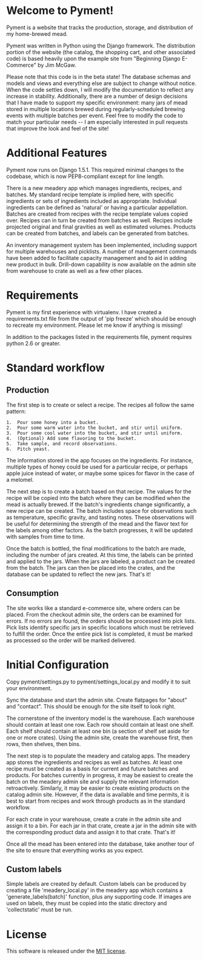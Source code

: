 # Welcome to Pyment!

Pyment is a website that tracks the production, storage, and distribution of my home-brewed mead.

Pyment was written in Python using the Django framework. The distribution portion of the website (the catalog, the shopping cart, and other associated code) is based heavily upon the example site from "Beginning Django E-Commerce" by Jim McGaw.

Please note that this code is in the beta state!  The database schemas and models and views and everything else are subject to change without notice.  When the code settles down, I will modify the documentation to reflect any increase in stability.  Additionally, there are a number of design decisions that I have made to support my specific environment: many jars of mead stored in multiple locations brewed during regularly-scheduled brewing events with multiple batches per event.  Feel free to modify the code to match your particular needs -- I am especially interested in pull requests that improve the look and feel of the site!

# Additional Features

Pyment now runs on Django 1.5.1.  This required minimal changes to the codebase, which is now PEP8-compliant except for line length.  

There is a new meadery app which manages ingredients, recipes, and batches.  My standard recipe template is implied here, with specific ingredients or sets of ingredients included as appropriate.  Individual ingredients can be defined as 'natural' or having a particular appellation.  Batches are created from recipes with the recipe template values copied over.  Recipes can in turn be created from batches as well.  Recipes include projected original and final gravities as well as estimated volumes.  Products can be created from batches, and labels can be generated from batches.  

An inventory management system has been implemented, including support for multiple warehouses and picklists.  A number of management commands have been added to facilitate capacity management and to aid in adding new product in bulk.  Drill-down capability is now available on the admin site from warehouse to crate as well as a few other places.

# Requirements

Pyment is my first experience with virtualenv.  I have created a requirements.txt file from the output of 'pip freeze' which should be enough to recreate my environment.  Please let me know if anything is missing!

In addition to the packages listed in the requirements file, pyment requires python 2.6 or greater.

# Standard workflow

## Production

The first step is to create or select a recipe.  The recipes all follow the same pattern:

    1.  Pour some honey into a bucket.
	2.  Pour some warm water into the bucket, and stir until uniform.
	3.  Pour some cool water into the bucket, and stir until uniform.
	4.  (Optional) Add some flavoring to the bucket.
	5.  Take sample, and record observations.
	6.  Pitch yeast.
	
The information stored in the app focuses on the ingredients.  For instance, multiple types of honey could be used for a particular recipe, or perhaps apple juice instead of water, or maybe some spices for flavor in the case of a melomel.

The next step is to create a batch based on that recipe.  The values for the recipe will be copied into the batch where they can be modified when the mead is actually brewed.  If the batch's ingredients change significantly, a new recipe can be created.  The batch includes space for observations such as temperature, specific gravity, and tasting notes.  These observations will be useful for determining the strength of the mead and the flavor text for the labels among other factors.  As the batch progresses, it will be updated with samples from time to time.

Once the batch is bottled, the final modifications to the batch are made, including the number of jars created.  At this time, the labels can be printed and applied to the jars.  When the jars are labeled, a product can be created from the batch.  The jars can then be placed into the crates, and the database can be updated to reflect the new jars.  That's it!

## Consumption

The site works like a standard e-commerce site, where orders can be placed.  From the checkout admin site, the orders can be examined for errors.  If no errors are found, the orders should be processed into pick lists.  Pick lists identify specific jars in specific locations which must be retrieved to fulfill the order.  Once the entire pick list is completed, it must be marked as processed so the order will be marked delivered.

# Initial Configuration

Copy pyment/settings.py to pyment/settings_local.py and modify it to suit your environment.

Sync the database and start the admin site.  Create flatpages for "about" and "contact".  This should be enough for the site itself to look right.

The cornerstone of the inventory model is the warehouse.  Each warehouse should contain at least one row.  Each row should contain at least one shelf.  Each shelf should contain at least one bin (a section of shelf set aside for one or more crates).  Using the admin site, create the warehouse first, then rows, then shelves, then bins.

The next step is to populate the meadery and catalog apps.  The meadery app stores the ingredients and recipes as well as batches.  At least one recipe must be created as a basis for current and future batches and products.  For batches currently in progress, it may be easiest to create the batch on the meadery admin site and supply the relevant information retroactively.  Similarly, it may be easier to create existing products on the catalog admin site.  However, if the data is available and time permits, it is best to start from recipes and work through products as in the standard workflow.

For each crate in your warehouse, create a crate in the admin site and assign it to a bin.  For each jar in that crate, create a jar in the admin site with the corresponding product data and assign it to that crate.  That's it!

Once all the mead has been entered into the database, take another tour of the site to ensure that everything works as you expect.

## Custom labels

Simple labels are created by default.  Custom labels can be produced by creating a file 'meadery\_local.py' in the meadery app which contains a 'generate\_labels(batch)' function, plus any supporting code.  If images are used on labels, they must be copied into the static directory and 'collectstatic' must be run.

# License

This software is released under the [MIT license](http://opensource.org/licenses/mit-license.php).




